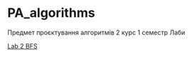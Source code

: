 # PA_algorithms
Предмет проєктування алгоритмів 2 курс 1 семестр
Лаби

[Lab 2 BFS](https://github.com/valeriia-radzivilo/PA_algorithms/tree/lab2/asd2_lab2)
